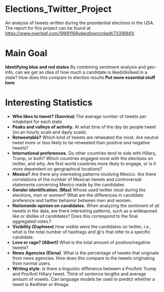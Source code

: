 # Elections_Twitter_Project
An analysis of tweets written during the presidential elections in the USA. The report for this project can be found at https://www.overleaf.com/19991169vdwgfswrcmkp#/73316941/.


# Main Goal
**Identifying blue and red states** By combining sentiment analysis and geo-info, can we get an idea of how much a candidate is liked/disliked in a state? How does this compare to election results 
**Put more essential stuff here** 

# Interesting Statistics 
- **Who likes to tweet? (Savvina)** The average number of tweets per inhabitant for each state.
- **Peaks and valleys of activity.** At what time of the day do people tweet (on an hourly scale and dayly scale). 
- **Retweetable?** Which kind of tweets are retweated the most. Are neutral tweet more or less likely to be retweeted than positive and negative tweets?
- **International preferences.** Do other countries tend to side with Hillary, Trump, or both? Which countries engaged most with the elections on twitter, and why. Are first world countries more likely to engage, or is it more dependent on geographical locations?
- **Mexico?** Are there any interesting patterns involving Mexico. Are there correlations of the number of Mexican tweets and controversial statements corcerning Mexico made by the candidates. 
- **Gender identification. (Max)** Whose used twitter most during the elections, men or women? What are the differences in candidate preference and twitter behavior between men and women. 
- **Nationwide opinion on candidates.** When analyzing the sentiment of all tweets in the data, are there interesting patterns, such as a widespread like or dislike of candidates? Does this correspond to the final aggregated votes.?
- **Visibility (Daphnee)** How visible were the candidates on twitter, i.e., what is the total number of hashtags and @'s that refer to a specific candidate. 
- **Love or rage? (Albert)** What is the total amount of positive/negative tweets?
- **News Agencies (Elena)**. What is the percentage of tweets that originate from news agencies. How does this compare to the tweets originating from normal users. 
- **Writing style.** Is there a linguistic difference between a Pro/Anti Trump and Pro/Anti Hillary tweet. Think of sentence lengths and average amount of vowels. Can language models be used to predict whether a tweet is #withher or #maga.

